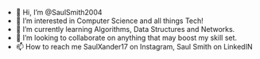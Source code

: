 - 👋 Hi, I’m @SaulSmith2004
- 👀 I’m interested in Computer Science and all things Tech!
- 🌱 I’m currently learning Algorithms, Data Structures and Networks.
- 💞️ I’m looking to collaborate on anything that may boost my skill set.
- 📫 How to reach me SaulXander17 on Instagram, Saul Smith on LinkedIN

<!---
SaulSmith2004/SaulSmith2004 is a ✨ special ✨ repository because its `README.md` (this file) appears on your GitHub profile.
You can click the Preview link to take a look at your changes.
--->
